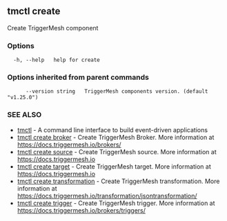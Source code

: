 ## tmctl create

Create TriggerMesh component

### Options

```
  -h, --help   help for create
```

### Options inherited from parent commands

```
      --version string   TriggerMesh components version. (default "v1.25.0")
```

### SEE ALSO

* [tmctl](tmctl.md)	 - A command line interface to build event-driven applications
* [tmctl create broker](tmctl_create_broker.md)	 - Create TriggerMesh Broker. More information at https://docs.triggermesh.io/brokers/
* [tmctl create source](tmctl_create_source.md)	 - Create TriggerMesh source. More information at https://docs.triggermesh.io
* [tmctl create target](tmctl_create_target.md)	 - Create TriggerMesh target. More information at https://docs.triggermesh.io
* [tmctl create transformation](tmctl_create_transformation.md)	 - Create TriggerMesh transformation. More information at https://docs.triggermesh.io/transformation/jsontransformation/
* [tmctl create trigger](tmctl_create_trigger.md)	 - Create TriggerMesh trigger. More information at https://docs.triggermesh.io/brokers/triggers/

